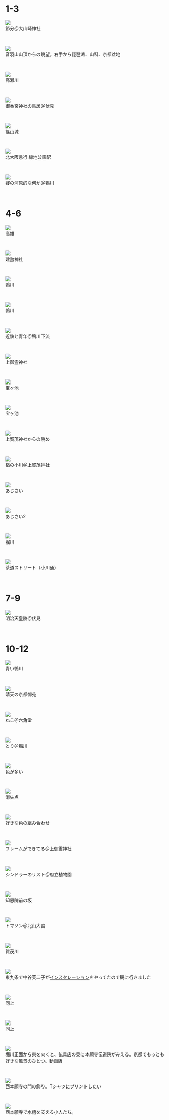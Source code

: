 <h1>1-3</h1><p><a href="../pics/2020/winter_1.jpg"><img src="../pics/2020/winter_1.jpg"></img></a><br>節分＠大山崎神社</p><br><p><a href="../pics/2020/winter_2.jpg"><img src="../pics/2020/winter_2.jpg"></img></a><br>音羽山山頂からの眺望。右手から琵琶湖、山科、京都盆地</p><br><p><a href="../pics/2020/winter_3.jpg"><img src="../pics/2020/winter_3.jpg"></img></a><br>高瀬川</p><br><p><a href="../pics/2020/winter_4.jpg"><img src="../pics/2020/winter_4.jpg"></img></a><br>御香宮神社の鳥居＠伏見</p><br><p><a href="../pics/2020/winter_5.jpg"><img src="../pics/2020/winter_5.jpg"></img></a><br>篠山城</p><br><p><a href="../pics/2020/winter_6.jpg"><img src="../pics/2020/winter_6.jpg"></img></a><br>北大阪急行 緑地公園駅</p><br><p><a href="../pics/2020/winter_7.jpg"><img src="../pics/2020/winter_7.jpg"></img></a><br>賽の河原的な何か＠鴨川</p><br><h1>4-6</h1><p><a href="../pics/2020/spring_1.jpg"><img src="../pics/2020/spring_1.jpg"></img></a><br>高雄</p><br><p><a href="../pics/2020/spring_2.jpg"><img src="../pics/2020/spring_2.jpg"></img></a><br>建勲神社</p><br><p><a href="../pics/2020/spring_3.jpg"><img src="../pics/2020/spring_3.jpg"></img></a><br>鴨川</p><br><p><a href="../pics/2020/spring_4.jpg"><img src="../pics/2020/spring_4.jpg"></img></a><br>鴨川</p><br><p><a href="../pics/2020/spring_5.jpg"><img src="../pics/2020/spring_5.jpg"></img></a><br>近鉄と青年＠鴨川下流</p><br><p><a href="../pics/2020/spring_6.jpg"><img src="../pics/2020/spring_6.jpg"></img></a><br>上御霊神社</p><br><p><a href="../pics/2020/spring_7.jpg"><img src="../pics/2020/spring_7.jpg"></img></a><br>宝ヶ池</p><br><p><a href="../pics/2020/spring_8.jpg"><img src="../pics/2020/spring_8.jpg"></img></a><br>宝ヶ池</p><br><p><a href="../pics/2020/spring_9.jpg"><img src="../pics/2020/spring_9.jpg"></img></a><br>上賀茂神社からの眺め</p><br><p><a href="../pics/2020/spring_10.jpg"><img src="../pics/2020/spring_10.jpg"></img></a><br>楢の小川＠上賀茂神社</p><br><p><a href="../pics/2020/spring_11.jpg"><img src="../pics/2020/spring_11.jpg"></img></a><br>あじさい</p><br><p><a href="../pics/2020/spring_12.jpg"><img src="../pics/2020/spring_12.jpg"></img></a><br>あじさい2</p><br><p><a href="../pics/2020/spring_13.jpg"><img src="../pics/2020/spring_13.jpg"></img></a><br>堀川</p><br><p><a href="../pics/2020/spring_14.jpg"><img src="../pics/2020/spring_14.jpg"></img></a><br>茶道ストリート（小川通）</p><br><h1>7-9</h1><p><a href="../pics/2020/summer_1.jpg"><img src="../pics/2020/summer_1.jpg"></img></a><br>明治天皇陵＠伏見</p><br><h1>10-12</h1><p><a href="../pics/2020/fall_1.jpg"><img src="../pics/2020/fall_1.jpg"></img></a><br>青い鴨川</p><br><p><a href="../pics/2020/fall_2.jpg"><img src="../pics/2020/fall_2.jpg"></img></a><br>晴天の京都御苑</p><br><p><a href="../pics/2020/fall_3.jpg"><img src="../pics/2020/fall_3.jpg"></img></a><br>ねこ＠六角堂</p><br><p><a href="../pics/2020/fall_4.jpg"><img src="../pics/2020/fall_4.jpg"></img></a><br>とり＠鴨川</p><br><p><a href="../pics/2020/fall_5.jpg"><img src="../pics/2020/fall_5.jpg"></img></a><br>色が多い</p><br><p><a href="../pics/2020/fall_6.jpg"><img src="../pics/2020/fall_6.jpg"></img></a><br>消失点</p><br><p><a href="../pics/2020/fall_7.jpg"><img src="../pics/2020/fall_7.jpg"></img></a><br>好きな色の組み合わせ</p><br><p><a href="../pics/2020/fall_8.jpg"><img src="../pics/2020/fall_8.jpg"></img></a><br>フレームができてる＠上御霊神社</p><br><p><a href="../pics/2020/fall_9.jpg"><img src="../pics/2020/fall_9.jpg"></img></a><br>シンドラーのリスト＠府立植物園</p><br><p><a href="../pics/2020/fall_10.jpg"><img src="../pics/2020/fall_10.jpg"></img></a><br>知恩院前の坂</p><br><p><a href="../pics/2020/fall_11.jpg"><img src="../pics/2020/fall_11.jpg"></img></a><br>トマソン＠北山大宮</p><br><p><a href="../pics/2020/fall_12.jpg"><img src="../pics/2020/fall_12.jpg"></img></a><br>賀茂川</p><br><p><a href="../pics/2020/fall_13.jpg"><img src="../pics/2020/fall_13.jpg"></img></a><br>東九条で中谷芙二子が<a href="https://liquid-kcua.jp/2020/10/16/exhibition-2020/">インスタレーション</a>をやってたので観に行きました</p><br><p><a href="../pics/2020/fall_14.jpg"><img src="../pics/2020/fall_14.jpg"></img></a><br>同上</p><br><p><a href="../pics/2020/fall_15.jpg"><img src="../pics/2020/fall_15.jpg"></img></a><br>同上</p><br><p><a href="../pics/2020/fall_16.jpg"><img src="../pics/2020/fall_16.jpg"></img></a><br>堀川正面から東を向くと、仏具店の奥に本願寺伝道院がみえる。京都でもっとも好きな風景のひとつ。<a href="https://www.youtube.com/watch?v=4-zb56Zxn5g">動画版</a></p><br><p><a href="../pics/2020/fall_17.jpg"><img src="../pics/2020/fall_17.jpg"></img></a><br>西本願寺の門の飾り。Tシャツにプリントしたい</p><br><p><a href="../pics/2020/fall_18.jpg"><img src="../pics/2020/fall_18.jpg"></img></a><br>西本願寺で水槽を支える小人たち。</p>